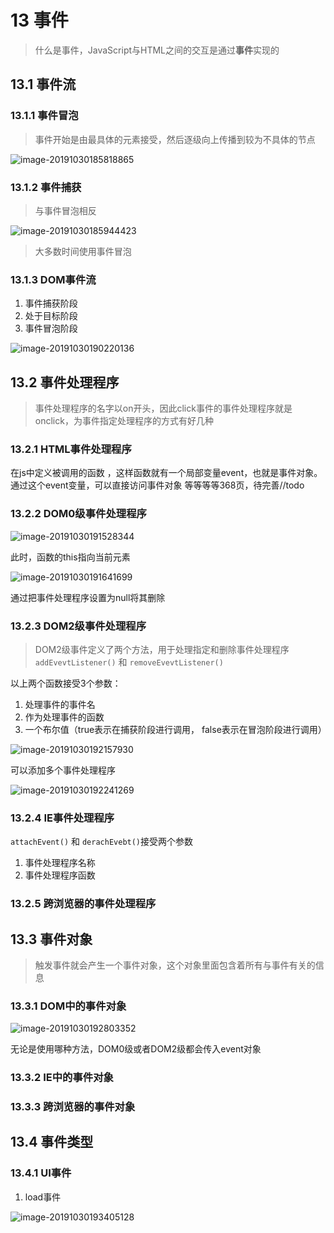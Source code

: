 # 13 事件

> 什么是事件，JavaScript与HTML之间的交互是通过**事件**实现的

## 13.1 事件流

### 13.1.1 事件冒泡

> 事件开始是由最具体的元素接受，然后逐级向上传播到较为不具体的节点

![image-20191030185818865](/home/han/.config/Typora/typora-user-images/image-20191030185818865.png)

### 13.1.2 事件捕获

> 与事件冒泡相反

![image-20191030185944423](/home/han/.config/Typora/typora-user-images/image-20191030185944423.png)

> 大多数时间使用事件冒泡

### 13.1.3 DOM事件流

1. 事件捕获阶段
2. 处于目标阶段
3. 事件冒泡阶段

![image-20191030190220136](/home/han/.config/Typora/typora-user-images/image-20191030190220136.png)

## 13.2 事件处理程序

> 事件处理程序的名字以on开头，因此click事件的事件处理程序就是onclick，为事件指定处理程序的方式有好几种

### 13.2.1 HTML事件处理程序

在js中定义被调用的函数 ，这样函数就有一个局部变量event，也就是事件对象。通过这个event变量，可以直接访问事件对象 等等等等368页，待完善//todo

### 13.2.2 DOM0级事件处理程序

![image-20191030191528344](/home/han/.config/Typora/typora-user-images/image-20191030191528344.png)

此时，函数的this指向当前元素

![image-20191030191641699](/home/han/.config/Typora/typora-user-images/image-20191030191641699.png)

通过把事件处理程序设置为null将其删除

### 13.2.3 DOM2级事件处理程序

> DOM2级事件定义了两个方法，用于处理指定和删除事件处理程序 `addEvevtListener()` 和 `removeEvevtListener()`

以上两个函数接受3个参数：

1. 处理事件的事件名
2. 作为处理事件的函数
3. 一个布尔值（true表示在捕获阶段进行调用， false表示在冒泡阶段进行调用）

![image-20191030192157930](/home/han/.config/Typora/typora-user-images/image-20191030192157930.png)

可以添加多个事件处理程序

![image-20191030192241269](/home/han/.config/Typora/typora-user-images/image-20191030192241269.png)

### 13.2.4 IE事件处理程序

`attachEvent()` 和 `derachEvebt()`接受两个参数

1. 事件处理程序名称
2. 事件处理程序函数

### 13.2.5 跨浏览器的事件处理程序





## 13.3 事件对象

> 触发事件就会产生一个事件对象，这个对象里面包含着所有与事件有关的信息

### 13.3.1 DOM中的事件对象

![image-20191030192803352](/home/han/.config/Typora/typora-user-images/image-20191030192803352.png)

无论是使用哪种方法，DOM0级或者DOM2级都会传入event对象

### 13.3.2 IE中的事件对象

### 13.3.3 跨浏览器的事件对象





## 13.4 事件类型

### 13.4.1 UI事件

1. load事件

![image-20191030193405128](/home/han/.config/Typora/typora-user-images/image-20191030193405128.png)